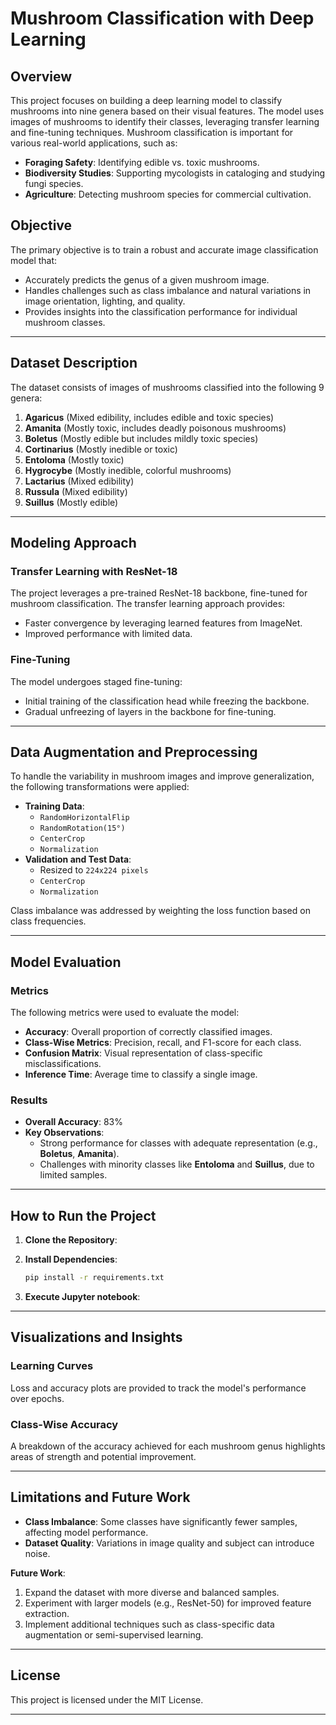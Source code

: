 # Mushroom Classification with Deep Learning

## Overview

This project focuses on building a deep learning model to classify mushrooms into nine genera based on their visual features. The model uses images of mushrooms to identify their classes, leveraging transfer learning and fine-tuning techniques. Mushroom classification is important for various real-world applications, such as:
- **Foraging Safety**: Identifying edible vs. toxic mushrooms.
- **Biodiversity Studies**: Supporting mycologists in cataloging and studying fungi species.
- **Agriculture**: Detecting mushroom species for commercial cultivation.

## Objective

The primary objective is to train a robust and accurate image classification model that:
- Accurately predicts the genus of a given mushroom image.
- Handles challenges such as class imbalance and natural variations in image orientation, lighting, and quality.
- Provides insights into the classification performance for individual mushroom classes.

---

## Dataset Description

The dataset consists of images of mushrooms classified into the following 9 genera:
1. **Agaricus** (Mixed edibility, includes edible and toxic species)
2. **Amanita** (Mostly toxic, includes deadly poisonous mushrooms)
3. **Boletus** (Mostly edible but includes mildly toxic species)
4. **Cortinarius** (Mostly inedible or toxic)
5. **Entoloma** (Mostly toxic)
6. **Hygrocybe** (Mostly inedible, colorful mushrooms)
7. **Lactarius** (Mixed edibility)
8. **Russula** (Mixed edibility)
9. **Suillus** (Mostly edible)

---

## Modeling Approach

### Transfer Learning with ResNet-18
The project leverages a pre-trained ResNet-18 backbone, fine-tuned for mushroom classification. The transfer learning approach provides:
- Faster convergence by leveraging learned features from ImageNet.
- Improved performance with limited data.

### Fine-Tuning
The model undergoes staged fine-tuning:
- Initial training of the classification head while freezing the backbone.
- Gradual unfreezing of layers in the backbone for fine-tuning.

---

## Data Augmentation and Preprocessing

To handle the variability in mushroom images and improve generalization, the following transformations were applied:
- **Training Data**:
  - `RandomHorizontalFlip`
  - `RandomRotation(15°)`
  - `CenterCrop`
  - `Normalization`
- **Validation and Test Data**:
  - Resized to `224x224 pixels`
  - `CenterCrop`
  - `Normalization`

Class imbalance was addressed by weighting the loss function based on class frequencies.

---

## Model Evaluation

### Metrics
The following metrics were used to evaluate the model:
- **Accuracy**: Overall proportion of correctly classified images.
- **Class-Wise Metrics**: Precision, recall, and F1-score for each class.
- **Confusion Matrix**: Visual representation of class-specific misclassifications.
- **Inference Time**: Average time to classify a single image.

### Results
- **Overall Accuracy**: 83%
- **Key Observations**:
  - Strong performance for classes with adequate representation (e.g., **Boletus**, **Amanita**).
  - Challenges with minority classes like **Entoloma** and **Suillus**, due to limited samples.

---

## How to Run the Project

1. **Clone the Repository**:

2. **Install Dependencies**:
    ```bash
    pip install -r requirements.txt
    ```

3. **Execute Jupyter notebook**:

---

## Visualizations and Insights

### Learning Curves
Loss and accuracy plots are provided to track the model's performance over epochs.

### Class-Wise Accuracy
A breakdown of the accuracy achieved for each mushroom genus highlights areas of strength and potential improvement.

---

## Limitations and Future Work

- **Class Imbalance**: Some classes have significantly fewer samples, affecting model performance.
- **Dataset Quality**: Variations in image quality and subject can introduce noise.

**Future Work**:
1. Expand the dataset with more diverse and balanced samples.
2. Experiment with larger models (e.g., ResNet-50) for improved feature extraction.
3. Implement additional techniques such as class-specific data augmentation or semi-supervised learning.

---

## License

This project is licensed under the MIT License.

---
